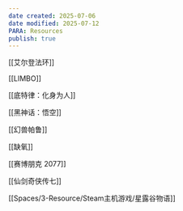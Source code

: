 ```yaml
---
date created: 2025-07-06
date modified: 2025-07-12
PARA: Resources
publish: true
---
```


[[艾尔登法环]]

[[LIMBO]]

[[底特律：化身为人]]

[[黑神话：悟空]]

[[幻兽帕鲁]]

[[缺氧]]

[[赛博朋克 2077]]

[[仙剑奇侠传七]]

[[Spaces/3-Resource/Steam主机游戏/星露谷物语]]
